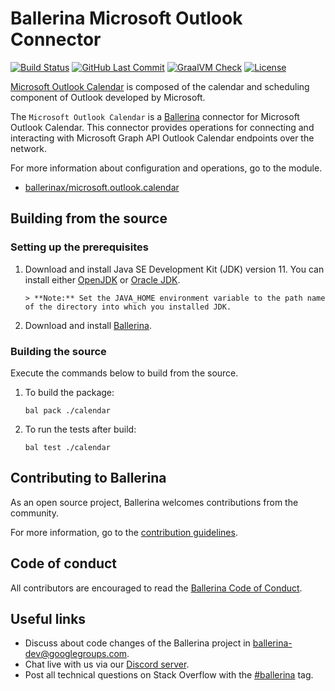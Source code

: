 Ballerina Microsoft Outlook Connector
======================================

[![Build Status](https://github.com/ballerina-platform/module-ballerinax-microsoft.outlook.calendar/workflows/CI/badge.svg)](https://github.com/ballerina-platform/module-ballerinax-microsoft.outlook.calendar/actions?query=workflow%3ACI)
[![GitHub Last Commit](https://img.shields.io/github/last-commit/ballerina-platform/module-ballerinax-microsoft.outlook.calendar.svg)](https://github.com/ballerina-platform/module-ballerinax-microsoft.outlook.calendar/commits/master)
[![GraalVM Check](https://github.com/ballerina-platform/module-ballerinax-microsoft.outlook.calendar/actions/workflows/build-with-bal-test-native.yml/badge.svg)](https://github.com/ballerina-platform/module-ballerinax-microsoft.outlook.calendar/actions/workflows/build-with-bal-test-native.yml)
[![License](https://img.shields.io/badge/License-Apache%202.0-blue.svg)](https://opensource.org/licenses/Apache-2.0)

[Microsoft Outlook Calendar](https://www.microsoft.com/en-ww/microsoft-365/outlook.calendar) is composed of the calendar and scheduling component of Outlook developed by Microsoft.

The `Microsoft Outlook Calendar` is a [Ballerina](https://ballerina.io/) connector for Microsoft Outlook Calendar. This connector provides operations for connecting and interacting with Microsoft Graph API Outlook Calendar endpoints over the network. 

For more information about configuration and operations, go to the module. 
- [ballerinax/microsoft.outlook.calendar](https://docs.central.ballerina.io/ballerinax/microsoft.outlook.calendar/1.0.1)

## Building from the source

### Setting up the prerequisites

1. Download and install Java SE Development Kit (JDK) version 11. You can install either [OpenJDK](https://adoptopenjdk.net/) 
or [Oracle JDK](https://www.oracle.com/java/technologies/javase-jdk11-downloads.html).
 
       > **Note:** Set the JAVA_HOME environment variable to the path name of the directory into which you installed JDK.

2. Download and install [Ballerina](https://ballerina.io/). 

### Building the source
Execute the commands below to build from the source.

1. To build the package:
    ```    
    bal pack ./calendar
    ```
2. To run the tests after build:
    ```
    bal test ./calendar
    ```
## Contributing to Ballerina
As an open source project, Ballerina welcomes contributions from the community. 

For more information, go to the [contribution guidelines](https://github.com/ballerina-platform/ballerina-lang/blob/main/CONTRIBUTING.md).

## Code of conduct
All contributors are encouraged to read the [Ballerina Code of Conduct](https://ballerina.io/code-of-conduct).

## Useful links
* Discuss about code changes of the Ballerina project in [ballerina-dev@googlegroups.com](mailto:ballerina-dev@googlegroups.com).
* Chat live with us via our [Discord server](https://discord.gg/ballerinalang).
* Post all technical questions on Stack Overflow with the [#ballerina](https://stackoverflow.com/questions/tagged/ballerina) tag.
